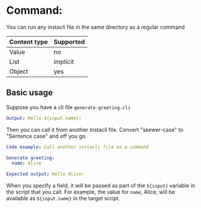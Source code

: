 # Command: <any instacli file in the same directory>

You can run any instacli file in the same directory as a regular command

| Content type | Supported |
|--------------|-----------|
| Value        | no        |
| List         | implicit  |
| Object       | yes       |

## Basic usage

Suppose you have a cli file `generate-greeting.cli`

```yaml file:generate-greeting.cli
Output: Hello ${input.name}!
```

Then you can call it from another Instacli file. Convert "skewer-case" to "Sentence case" and off you go.

```yaml instacli
Code example: Call another instacli file as a command

Generate greeting:
  name: Alice

Expected output: Hello Alice!
```

When you specify a field, it will be passed as part of the `${input}` variable in the script that you call. For example,
the value for `name`, Alice, will be available as `${input.name}` in the target script.   
